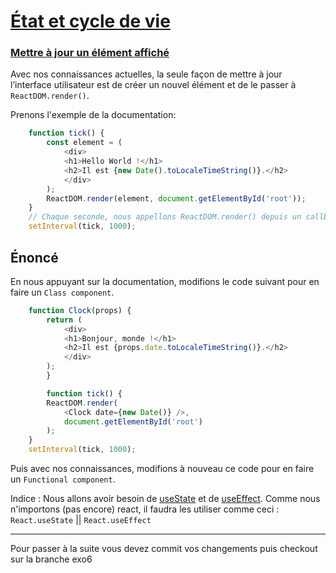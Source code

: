 # [État et cycle de vie](https://fr.reactjs.org/docs/state-and-lifecycle.html)

### [Mettre à jour un élément affiché](https://fr.reactjs.org/docs/rendering-elements.html#updating-the-rendered-element)

Avec nos connaissances actuelles, la seule façon de mettre à jour l’interface utilisateur est de créer un nouvel élément et de le passer à `ReactDOM.render()`.

Prenons l'exemple de la documentation:

```javascript
    function tick() {
        const element = (
            <div>
            <h1>Hello World !</h1>
            <h2>Il est {new Date().toLocaleTimeString()}.</h2>
            </div>
        );
        ReactDOM.render(element, document.getElementById('root'));
    }
    // Chaque seconde, nous appellons ReactDOM.render() depuis un callback passé à setInterval().
    setInterval(tick, 1000);    
```



## Énoncé

En nous appuyant sur la documentation, modifions le code suivant pour en faire un `Class component`.

```javascript
    function Clock(props) {
        return (
            <div>
            <h1>Bonjour, monde !</h1>
            <h2>Il est {props.date.toLocaleTimeString()}.</h2>
            </div>
        );
        }

        function tick() {
        ReactDOM.render(
            <Clock date={new Date()} />,
            document.getElementById('root')
        );
    }
    setInterval(tick, 1000);    

```



Puis avec nos connaissances, modifions à nouveau ce code pour en faire un `Functional component`.

Indice : Nous allons avoir besoin de [useState](https://fr.reactjs.org/docs/hooks-reference.html#usestate) et de [useEffect](https://fr.reactjs.org/docs/hooks-reference.html#useeffect). Comme nous n'importons (pas encore) react, il faudra les utiliser comme ceci :
`React.useState` || `React.useEffect`



---

Pour passer à la suite vous devez commit vos changements puis checkout sur la branche exo6